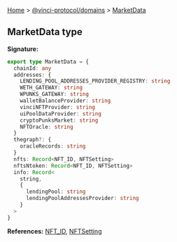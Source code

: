 [Home](./index.md) &gt; [@vinci-protocol/domains](./domains.md) &gt; [MarketData](./domains.marketdata.md)

## MarketData type

<b>Signature:</b>

```typescript
export type MarketData = {
  chainId: any
  addresses: {
    LENDING_POOL_ADDRESSES_PROVIDER_REGISTRY: string
    WETH_GATEWAY: string
    WPUNKS_GATEWAY: string
    walletBalanceProvider: string
    vinciNFTProvider: string
    uiPoolDataProvider: string
    cryptoPunksMarket: string
    NFTOracle: string
  }
  thegraph?: {
    oracleRecords: string
  }
  nfts: Record<NFT_ID, NFTSetting>
  nftsNtoken: Record<NFT_ID, NFTSetting>
  info: Record<
    string,
    {
      lendingPool: string
      lendingPoolAddressesProvider: string
    }
  >
}
```

<b>References:</b> [NFT_ID](./domains.nft_id.md)<!-- -->, [NFTSetting](./domains.nftsetting.md)

